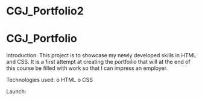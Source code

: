 # CGJ_Portfolio2
# CGJ_Portfolio

Introduction: This project is to showcase my newly developed skills in HTML and CSS. It is a first attempt at creating the portfoilio that will at the end of this course be filled with work so that I can impress an employer. 

Technologies used:
    o HTML
    o CSS

Launch:
   
    